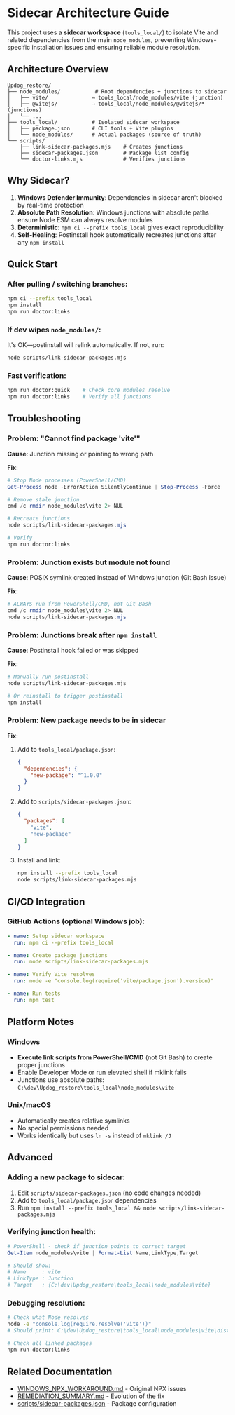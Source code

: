 # Sidecar Architecture Guide

This project uses a **sidecar workspace** (`tools_local/`) to isolate Vite and related dependencies from the main `node_modules`, preventing Windows-specific installation issues and ensuring reliable module resolution.

## Architecture Overview

```
Updog_restore/
├── node_modules/           # Root dependencies + junctions to sidecar
│   ├── vite/              → tools_local/node_modules/vite (junction)
│   ├── @vitejs/           → tools_local/node_modules/@vitejs/* (junctions)
│   └── ...
├── tools_local/           # Isolated sidecar workspace
│   ├── package.json       # CLI tools + Vite plugins
│   └── node_modules/      # Actual packages (source of truth)
└── scripts/
    ├── link-sidecar-packages.mjs    # Creates junctions
    ├── sidecar-packages.json        # Package list config
    └── doctor-links.mjs             # Verifies junctions
```

## Why Sidecar?

1. **Windows Defender Immunity**: Dependencies in sidecar aren't blocked by real-time protection
2. **Absolute Path Resolution**: Windows junctions with absolute paths ensure Node ESM can always resolve modules
3. **Deterministic**: `npm ci --prefix tools_local` gives exact reproducibility
4. **Self-Healing**: Postinstall hook automatically recreates junctions after any `npm install`

## Quick Start

### After pulling / switching branches:

```bash
npm ci --prefix tools_local
npm install
npm run doctor:links
```

### If dev wipes `node_modules/`:

It's OK—postinstall will relink automatically. If not, run:

```bash
node scripts/link-sidecar-packages.mjs
```

### Fast verification:

```bash
npm run doctor:quick    # Check core modules resolve
npm run doctor:links    # Verify all junctions
```

## Troubleshooting

### Problem: "Cannot find package 'vite'"

**Cause**: Junction missing or pointing to wrong path

**Fix**:
```powershell
# Stop Node processes (PowerShell/CMD)
Get-Process node -ErrorAction SilentlyContinue | Stop-Process -Force

# Remove stale junction
cmd /c rmdir node_modules\vite 2> NUL

# Recreate junctions
node scripts/link-sidecar-packages.mjs

# Verify
npm run doctor:links
```

### Problem: Junction exists but module not found

**Cause**: POSIX symlink created instead of Windows junction (Git Bash issue)

**Fix**:
```powershell
# ALWAYS run from PowerShell/CMD, not Git Bash
cmd /c rmdir node_modules\vite 2> NUL
node scripts/link-sidecar-packages.mjs
```

### Problem: Junctions break after `npm install`

**Cause**: Postinstall hook failed or was skipped

**Fix**:
```bash
# Manually run postinstall
node scripts/link-sidecar-packages.mjs

# Or reinstall to trigger postinstall
npm install
```

### Problem: New package needs to be in sidecar

**Fix**:
1. Add to `tools_local/package.json`:
   ```json
   {
     "dependencies": {
       "new-package": "^1.0.0"
     }
   }
   ```

2. Add to `scripts/sidecar-packages.json`:
   ```json
   {
     "packages": [
       "vite",
       "new-package"
     ]
   }
   ```

3. Install and link:
   ```bash
   npm install --prefix tools_local
   node scripts/link-sidecar-packages.mjs
   ```

## CI/CD Integration

### GitHub Actions (optional Windows job):

```yaml
- name: Setup sidecar workspace
  run: npm ci --prefix tools_local

- name: Create package junctions
  run: node scripts/link-sidecar-packages.mjs

- name: Verify Vite resolves
  run: node -e "console.log(require('vite/package.json').version)"

- name: Run tests
  run: npm test
```

## Platform Notes

### Windows
- **Execute link scripts from PowerShell/CMD** (not Git Bash) to create proper junctions
- Enable Developer Mode or run elevated shell if mklink fails
- Junctions use absolute paths: `C:\dev\Updog_restore\tools_local\node_modules\vite`

### Unix/macOS
- Automatically creates relative symlinks
- No special permissions needed
- Works identically but uses `ln -s` instead of `mklink /J`

## Advanced

### Adding a new package to sidecar:

1. Edit `scripts/sidecar-packages.json` (no code changes needed)
2. Add to `tools_local/package.json` dependencies
3. Run `npm install --prefix tools_local && node scripts/link-sidecar-packages.mjs`

### Verifying junction health:

```powershell
# PowerShell - check if junction points to correct target
Get-Item node_modules\vite | Format-List Name,LinkType,Target

# Should show:
# Name     : vite
# LinkType : Junction
# Target   : {C:\dev\Updog_restore\tools_local\node_modules\vite}
```

### Debugging resolution:

```bash
# Check what Node resolves
node -e "console.log(require.resolve('vite'))"
# Should print: C:\dev\Updog_restore\tools_local\node_modules\vite\dist\node\index.js

# Check all linked packages
npm run doctor:links
```

## Related Documentation

- [WINDOWS_NPX_WORKAROUND.md](WINDOWS_NPX_WORKAROUND.md) - Original NPX issues
- [REMEDIATION_SUMMARY.md](REMEDIATION_SUMMARY.md) - Evolution of the fix
- [scripts/sidecar-packages.json](scripts/sidecar-packages.json) - Package configuration
